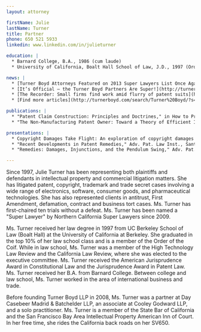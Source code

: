 ```yaml
---
layout: attorney

firstName: Julie
lastName: Turner
title: Partner
phone: 650 521 5933
linkedin: www.linkedin.com/in/julieturner

education: |
  * Barnard College, B.A., 1986 (cum laude)
  * University of California, Boalt Hall School of Law, J.D., 1997 (Order of the Coif)

news: |
  * [Turner Boyd Attorneys Featured on 2013 Super Lawyers List Once Again!](http://turnerboyd.com/turner-boyd-attorneys-featured-on-2013-super-lawyers-list-once-again/)
  * [It’s Official — the Turner Boyd Partners Are Super!](http://turnerboyd.com/it%e2%80%99s-official-%e2%80%94-the-turner-boyd-partners-are-super-lawyers/)
  * [The Recorder: Small firms find work amid flurry of patent suits](http://turnerboyd.com/2011-05-09recorder/)
  * [Find more articles](http://turnerboyd.com/search/Turner%20Boyd/?s=turner&cat=9) about Julie Turner

publications: |
  * "Patent Claim Construction: Principles and Doctrines," in How to Prepare & Conduct Markman Hearings 2007, Practicing Law Institute, "The Risks to Corporations from Employees' Online Piracy," in Building and Enforcing Intellectual Property Value: An International Guide for the Boardroom (Globe White Page), 2003 (with R. Galvin and A. Ortel)
  * "The Non-Manufacturing Patent Owner: Toward a Theory of Efficient Infringement," 86 Calif. L. Rev. 179 (1998)

presentations: |
  * Copyright Damages Take Flight: An exploration of copyright damages in the wake of Oracle v. SAP and Mattel v. MGA, San Francisco Bay Area Intellectual Property Inn of Court (April 2011).
  * "Recent Developments in Patent Remedies," Adv. Pat. Law Inst., Santa Clara (2008).
  * "Remedies: Damages, Injunctions, and the Pendulum Swing," Adv. Pat. Law Inst., San Jose (2007).

---
```


Since 1997, Julie Turner has been representing both plaintiffs and defendants in intellectual property and commercial litigation matters. She has litigated patent, copyright, trademark and trade secret cases involving a wide range of electronics, software, consumer goods, and pharmaceutical technologies. She has also represented clients in antitrust, First Amendment, defamation, contract and business tort cases. Ms. Turner has first-chaired ten trials without a defeat. Ms. Turner has been named a "Super Lawyer" by Northern California Super Lawyers since 2009.

Ms. Turner received her law degree in 1997 from UC Berkeley School of Law (Boalt Hall) at the University of California at Berkeley. She graduated in the top 10% of her law school class and is a member of the Order of the Coif. While in law school, Ms. Turner was a member of the High Technology Law Review and the California Law Review, where she was elected to the executive committee. Ms. Turner received the American Jurisprudence Award in Constitutional Law and the Jurisprudence Award in Patent Law. Ms. Turner received her B.A. from Barnard College. Between college and law school, Ms. Turner worked in the area of international business and trade.

Before founding Turner Boyd LLP in 2008, Ms. Turner was a partner at Day Casebeer Madrid & Batchelder LLP, an associate at Cooley Godward LLP, and a solo practitioner. Ms. Turner is a member of the State Bar of California and the San Francisco Bay Area Intellectual Property American Inn of Court. In her free time, she rides the California back roads on her SV650.

